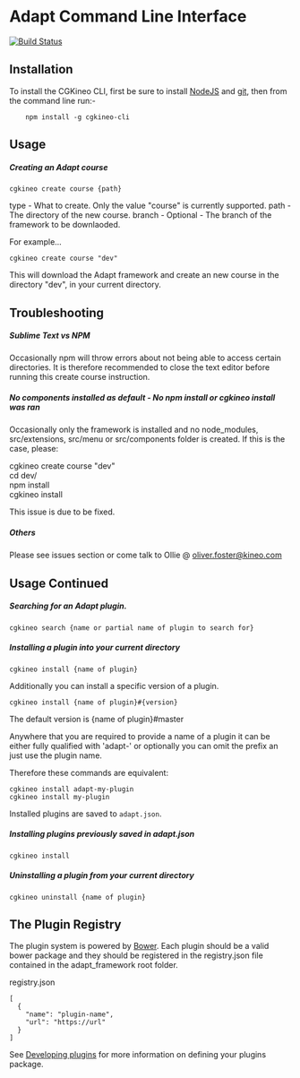 Adapt Command Line Interface
============================

[![Build Status](https://travis-ci.org/adaptlearning/adapt-cli.png?branch=master)](https://travis-ci.org/adaptlearning/adapt-cli)

Installation
------------

To install the CGKineo CLI, first be sure to install [NodeJS](http://nodejs.org) and [git](http://git-scm.com/downloads), then from the command line run:-


        npm install -g cgkineo-cli
        

Usage
-----

##### Creating an Adapt course

    cgkineo create course {path}

type - What to create. Only the value "course" is currently supported. 
path - The directory of the new course.
branch - Optional - The branch of the framework to be downlaoded.

For example...

    cgkineo create course "dev"

This will download the Adapt framework and create an new course in the directory "dev", in your current directory.


Troubleshooting
---------------

##### Sublime Text vs NPM
  
Occasionally npm will throw errors about not being able to access certain directories. It is therefore recommended to close the text editor before running this create course instruction.  

##### No components installed as default - No npm install or cgkineo install was ran
  
Occasionally only the framework is installed and no node_modules, src/extensions, src/menu or src/components folder is created. If this is the case, please:  
  
cgkineo create course "dev"  
cd dev/  
npm install  
cgkineo install  
  
This issue is due to be fixed.

##### Others

Please see issues section or come talk to Ollie @ oliver.foster@kineo.com  


Usage Continued
---------------

##### Searching for an Adapt plugin.

    cgkineo search {name or partial name of plugin to search for}


##### Installing a plugin into your current directory

    cgkineo install {name of plugin}

Additionally you can install a specific version of a plugin.

    cgkineo install {name of plugin}#{version}
  
The default version is {name of plugin}#master  
  
Anywhere that you are required to provide a name of a plugin it can be either fully qualified with 'adapt-' or optionally you can omit the prefix an just use the plugin name.

Therefore these commands are equivalent:

    cgkineo install adapt-my-plugin
    cgkineo install my-plugin

Installed plugins are saved to `adapt.json`. 

##### Installing plugins previously saved in adapt.json

    cgkineo install


##### Uninstalling a plugin from your current directory

    cgkineo uninstall {name of plugin}


The Plugin Registry
-------------------

The plugin system is powered by [Bower](http://bower.io/). Each plugin should be a valid bower package and they should be registered in the registry.json file contained in the adapt_framework root folder.

registry.json

```
[
  {
    "name": "plugin-name",
    "url": "https://url"
  }
]
```

See [Developing plugins](https://github.com/adaptlearning/adapt_framework/wiki/Developing-plugins) for more information on defining your plugins package.
